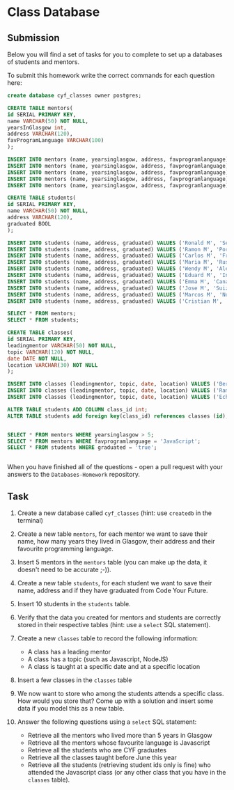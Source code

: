 # Class Database

## Submission

Below you will find a set of tasks for you to complete to set up a databases of students and mentors.

To submit this homework write the correct commands for each question here:

```sql
create database cyf_classes owner postgres;

CREATE TABLE mentors(
id SERIAL PRIMARY KEY,
name VARCHAR(50) NOT NULL,
yearsInGlasgow int,
address VARCHAR(120),
favProgramLanguage VARCHAR(100)
);

INSERT INTO mentors (name, yearsinglasgow, address, favprogramlanguage) VALUES ('Jesús C.', 1, 'Barcelona', 'php');
INSERT INTO mentors (name, yearsinglasgow, address, favprogramlanguage) VALUES ('Pedro A.', 2, 'Francia', 'java');
INSERT INTO mentors (name, yearsinglasgow, address, favprogramlanguage) VALUES ('Juan B.', 3, 'Suiza', 'JavaScript');
INSERT INTO mentors (name, yearsinglasgow, address, favprogramlanguage) VALUES ('Arturo D', 4, 'Portugal', 'C');
INSERT INTO mentors (name, yearsinglasgow, address, favprogramlanguage) VALUES ('Ronaldo E.', 5, 'Brasil', 'C++');

CREATE TABLE students(
id SERIAL PRIMARY KEY,
name VARCHAR(50) NOT NULL,
address VARCHAR(120),
graduated BOOL
);

INSERT INTO students (name, address, graduated) VALUES ('Ronald M', 'Sevilla', 'true');
INSERT INTO students (name, address, graduated) VALUES ('Ramon M', 'Portugal', 'true');
INSERT INTO students (name, address, graduated) VALUES ('Carlos M', 'Francia', 'true');
INSERT INTO students (name, address, graduated) VALUES ('Maria M', 'Rusia', 'true');
INSERT INTO students (name, address, graduated) VALUES ('Wendy M', 'Alemania', 'false');
INSERT INTO students (name, address, graduated) VALUES ('Eduard M', 'Inglaterra', 'false');
INSERT INTO students (name, address, graduated) VALUES ('Emma M', 'Canarias', 'false');
INSERT INTO students (name, address, graduated) VALUES ('Jose M', 'Suiza', 'false');
INSERT INTO students (name, address, graduated) VALUES ('Marcos M', 'Noruega', 'false');
INSERT INTO students (name, address, graduated) VALUES ('Cristian M', 'Moldavia', 'false');

SELECT * FROM mentors;
SELECT * FROM students;

CREATE TABLE classes(
id SERIAL PRIMARY KEY,
leadingmentor VARCHAR(50) NOT NULL,
topic VARCHAR(120) NOT NULL,
date DATE NOT NULL,
location VARCHAR(30) NOT NULL
);

INSERT INTO classes (leadingmentor, topic, date, location) VALUES ('Bernardo A.', 'JavaScript', '2019/06/22', 'Alemania');
INSERT INTO classes (leadingmentor, topic, date, location) VALUES ('Ramon B.', 'C++', '2020/01/15', 'Barcelona');
INSERT INTO classes (leadingmentor, topic, date, location) VALUES ('Echenique P.', 'Python', '2021/07/01', 'Madrid');

ALTER TABLE students ADD COLUMN class_id int;
ALTER TABLE students add foreign key(class_id) references classes (id);


SELECT * FROM mentors WHERE yearsinglasgow > 5;
SELECT * FROM mentors WHERE favprogramlanguage = 'JavaScript';
SELECT * FROM students WHERE graduated = 'true';



```

When you have finished all of the questions - open a pull request with your answers to the `Databases-Homework` repository.

## Task

1. Create a new database called `cyf_classes` (hint: use `createdb` in the terminal)
2. Create a new table `mentors`, for each mentor we want to save their name, how many years they lived in Glasgow, their address and their favourite programming language.
3. Insert 5 mentors in the `mentors` table (you can make up the data, it doesn't need to be accurate ;-)).
4. Create a new table `students`, for each student we want to save their name, address and if they have graduated from Code Your Future.
5. Insert 10 students in the `students` table.
6. Verify that the data you created for mentors and students are correctly stored in their respective tables (hint: use a `select` SQL statement).
7. Create a new `classes` table to record the following information:

   - A class has a leading mentor
   - A class has a topic (such as Javascript, NodeJS)
   - A class is taught at a specific date and at a specific location

8. Insert a few classes in the `classes` table
9. We now want to store who among the students attends a specific class. How would you store that? Come up with a solution and insert some data if you model this as a new table.
10. Answer the following questions using a `select` SQL statement:
    - Retrieve all the mentors who lived more than 5 years in Glasgow
    - Retrieve all the mentors whose favourite language is Javascript
    - Retrieve all the students who are CYF graduates
    - Retrieve all the classes taught before June this year
    - Retrieve all the students (retrieving student ids only is fine) who attended the Javascript class (or any other class that you have in the `classes` table).
